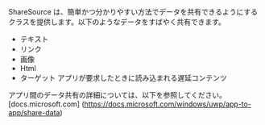 ﻿ShareSource は、簡単かつ分かりやすい方法でデータを共有できるようにするクラスを提供します。以下のようなデータをすばやく共有できます。

  * テキスト
  * リンク
  * 画像
  * Html
  * ターゲット アプリが要求したときに読み込まれる遅延コンテンツ

アプリ間のデータ共有の詳細については、以下を参照してください。
[docs.microsoft.com] (https://docs.microsoft.com/windows/uwp/app-to-app/share-data)